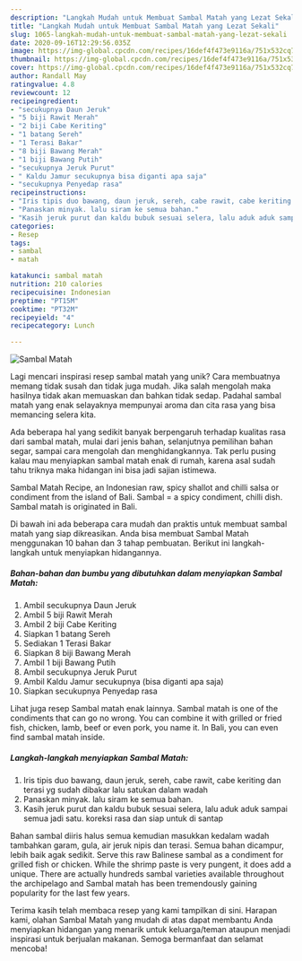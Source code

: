 ```yaml
---
description: "Langkah Mudah untuk Membuat Sambal Matah yang Lezat Sekali"
title: "Langkah Mudah untuk Membuat Sambal Matah yang Lezat Sekali"
slug: 1065-langkah-mudah-untuk-membuat-sambal-matah-yang-lezat-sekali
date: 2020-09-16T12:29:56.035Z
image: https://img-global.cpcdn.com/recipes/16def4f473e9116a/751x532cq70/sambal-matah-foto-resep-utama.jpg
thumbnail: https://img-global.cpcdn.com/recipes/16def4f473e9116a/751x532cq70/sambal-matah-foto-resep-utama.jpg
cover: https://img-global.cpcdn.com/recipes/16def4f473e9116a/751x532cq70/sambal-matah-foto-resep-utama.jpg
author: Randall May
ratingvalue: 4.8
reviewcount: 12
recipeingredient:
- "secukupnya Daun Jeruk"
- "5 biji Rawit Merah"
- "2 biji Cabe Keriting"
- "1 batang Sereh"
- "1 Terasi Bakar"
- "8 biji Bawang Merah"
- "1 biji Bawang Putih"
- "secukupnya Jeruk Purut"
- " Kaldu Jamur secukupnya bisa diganti apa saja"
- "secukupnya Penyedap rasa"
recipeinstructions:
- "Iris tipis duo bawang, daun jeruk, sereh, cabe rawit, cabe keriting dan terasi yg sudah dibakar lalu satukan dalam wadah"
- "Panaskan minyak. lalu siram ke semua bahan."
- "Kasih jeruk purut dan kaldu bubuk sesuai selera, lalu aduk aduk sampai semua jadi satu. koreksi rasa dan siap untuk di santap"
categories:
- Resep
tags:
- sambal
- matah

katakunci: sambal matah 
nutrition: 210 calories
recipecuisine: Indonesian
preptime: "PT15M"
cooktime: "PT32M"
recipeyield: "4"
recipecategory: Lunch

---
```



![Sambal Matah](https://img-global.cpcdn.com/recipes/16def4f473e9116a/751x532cq70/sambal-matah-foto-resep-utama.jpg)

Lagi mencari inspirasi resep sambal matah yang unik? Cara membuatnya memang tidak susah dan tidak juga mudah. Jika salah mengolah maka hasilnya tidak akan memuaskan dan bahkan tidak sedap. Padahal sambal matah yang enak selayaknya mempunyai aroma dan cita rasa yang bisa memancing selera kita.

Ada beberapa hal yang sedikit banyak berpengaruh terhadap kualitas rasa dari sambal matah, mulai dari jenis bahan, selanjutnya pemilihan bahan segar, sampai cara mengolah dan menghidangkannya. Tak perlu pusing kalau mau menyiapkan sambal matah enak di rumah, karena asal sudah tahu triknya maka hidangan ini bisa jadi sajian istimewa.

Sambal Matah Recipe, an Indonesian raw, spicy shallot and chilli salsa or condiment from the island of Bali. Sambal = a spicy condiment, chilli dish. Sambal matah is originated in Bali.


Di bawah ini ada beberapa cara mudah dan praktis untuk membuat sambal matah yang siap dikreasikan. Anda bisa membuat Sambal Matah menggunakan 10 bahan dan 3 tahap pembuatan. Berikut ini langkah-langkah untuk menyiapkan hidangannya.

<!--inarticleads1-->

##### Bahan-bahan dan bumbu yang dibutuhkan dalam menyiapkan Sambal Matah:

1. Ambil secukupnya Daun Jeruk
1. Ambil 5 biji Rawit Merah
1. Ambil 2 biji Cabe Keriting
1. Siapkan 1 batang Sereh
1. Sediakan 1 Terasi Bakar
1. Siapkan 8 biji Bawang Merah
1. Ambil 1 biji Bawang Putih
1. Ambil secukupnya Jeruk Purut
1. Ambil  Kaldu Jamur secukupnya (bisa diganti apa saja)
1. Siapkan secukupnya Penyedap rasa


Lihat juga resep Sambal matah enak lainnya. Sambal matah is one of the condiments that can go no wrong. You can combine it with grilled or fried fish, chicken, lamb, beef or even pork, you name it. In Bali, you can even find sambal matah inside. 

<!--inarticleads2-->

##### Langkah-langkah menyiapkan Sambal Matah:

1. Iris tipis duo bawang, daun jeruk, sereh, cabe rawit, cabe keriting dan terasi yg sudah dibakar lalu satukan dalam wadah
1. Panaskan minyak. lalu siram ke semua bahan.
1. Kasih jeruk purut dan kaldu bubuk sesuai selera, lalu aduk aduk sampai semua jadi satu. koreksi rasa dan siap untuk di santap


Bahan sambal diiris halus semua kemudian masukkan kedalam wadah tambahkan garam, gula, air jeruk nipis dan terasi. Semua bahan dicampur, lebih baik agak sedikit. Serve this raw Balinese sambal as a condiment for grilled fish or chicken. While the shrimp paste is very pungent, it does add a unique. There are actually hundreds sambal varieties available throughout the archipelago and Sambal matah has been tremendously gaining popularity for the last few years. 

Terima kasih telah membaca resep yang kami tampilkan di sini. Harapan kami, olahan Sambal Matah yang mudah di atas dapat membantu Anda menyiapkan hidangan yang menarik untuk keluarga/teman ataupun menjadi inspirasi untuk berjualan makanan. Semoga bermanfaat dan selamat mencoba!
